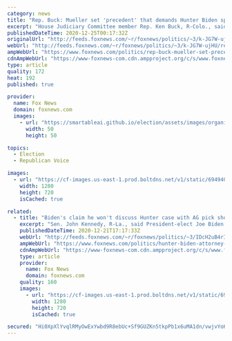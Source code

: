 ```yaml
---
category: news
title: "Rep. Buck: Mueller set 'precedent' that demands Hunter Biden special counsel"
excerpt: "House Judiciary Committee member Rep. Ken Buck, R-Colo., said Thursday that he is disappointed outgoing Attorney General Bill Barr refused to name a special counsel to investigate Hunter Biden, the 50-year-old son of Joe Biden."
publishedDateTime: 2020-12-25T00:17:32Z
originalUrl: "http://feeds.foxnews.com/~r/foxnews/politics/~3/k-JG7W-ujHU/rep-buck-mueller-set-precedent-that-demands-hunter-biden-special-counsel"
webUrl: "http://feeds.foxnews.com/~r/foxnews/politics/~3/k-JG7W-ujHU/rep-buck-mueller-set-precedent-that-demands-hunter-biden-special-counsel"
ampWebUrl: "https://www.foxnews.com/politics/rep-buck-mueller-set-precedent-that-demands-hunter-biden-special-counsel.amp"
cdnAmpWebUrl: "https://www-foxnews-com.cdn.ampproject.org/c/s/www.foxnews.com/politics/rep-buck-mueller-set-precedent-that-demands-hunter-biden-special-counsel.amp"
type: article
quality: 172
heat: 192
published: true

provider:
  name: Fox News
  domain: foxnews.com
  images:
    - url: "https://smartableai.github.io/election/assets/images/organizations/foxnews.com-50x50.jpg"
      width: 50
      height: 50

topics:
  - Election
  - Republican Voice

images:
  - url: "https://cf-images.us-east-1.prod.boltdns.net/v1/static/694940094001/b72c5183-ca3c-4d70-a458-7e198c681306/48a80fe5-8ebd-4c65-85fa-6a2e7a648706/1280x720/match/image.jpg"
    width: 1280
    height: 720
    isCached: true

related:
  - title: "Biden's claim he won't discuss Hunter case with AG pick shows need for special counsel: Sen. Kennedy"
    excerpt: "Sen. John Kennedy, R-La., said President-elect Joe Biden's claim he would not discuss the investigation into his son with his attorney general pick was why a special counsel was needed on the matter."
    publishedDateTime: 2020-12-21T17:17:33Z
    webUrl: "http://feeds.foxnews.com/~r/foxnews/politics/~3/IDcH2uB4rIo/hunter-biden-attorney-general-pick-special-counsel-kennedy"
    ampWebUrl: "https://www.foxnews.com/politics/hunter-biden-attorney-general-pick-special-counsel-kennedy.amp"
    cdnAmpWebUrl: "https://www-foxnews-com.cdn.ampproject.org/c/s/www.foxnews.com/politics/hunter-biden-attorney-general-pick-special-counsel-kennedy.amp"
    type: article
    provider:
      name: Fox News
      domain: foxnews.com
    quality: 160
    images:
      - url: "https://cf-images.us-east-1.prod.boltdns.net/v1/static/694940094001/66264099-fd84-4298-bc4c-99bd6e36d647/d73a3e4a-75cc-404e-94b9-fd0ff4c8be2c/1280x720/match/image.jpg"
        width: 1280
        height: 720
        isCached: true

secured: "Hi0XpXlYvqlRMyOwExYwbd9R8ebUc+Sf9GUZKn5tkpPb1x6uMA1dn/vwjvYoKbol2x4iEYaNoUSe60Xbf7RwGMf7svl614ok8EUMg4D+XaJ5pzqS/VBIDVVJyPt3GPKPYEFl+EzBk8RqlWlFkpekXU/iVczr3idHe38OdLPN9bLAffFB8rzw7p0nE9gvKkLNf8dI5r94IkCY2Mui340feAvjCYC6EGza/3nvhz4b1Gf8fDXbuqmFXj5RtsjYzn6FuPrbBtBHKunk/TBotl3rBeU15fTFj4KOR9w7Wg6Zz1FHp271og4IEDoKs0w/5htEwHnQQ3+udfrd8gxm9jLEzaeCu+W5itOF0+j6qlR0N/g=;6jK7TqqHz0kvQSEVrjUTAg=="
---
```


